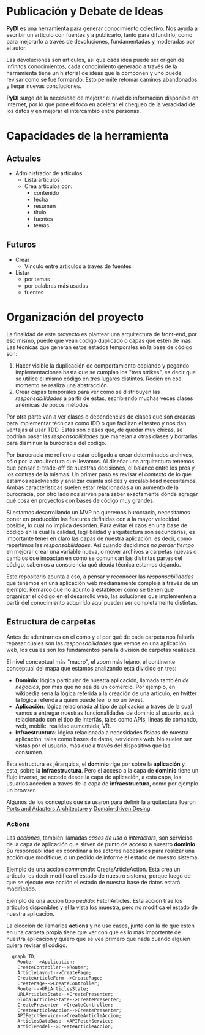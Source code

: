 # Publicación y Debate de Ideas
**PyDI** es una herramienta para generar conocimiento colectivo. Nos ayuda a escribir un artículo con fuentes y a publicarlo, tanto para difundirlo, como para mejorarlo a través de devoluciones, fundamentadas y moderadas por el autor.

Las devoluciones son articulos, así que cada idea puede ser origen de infinitos conocimientos, cada conocimiento generado a través de la herramienta tiene un historial de ideas que la componen y uno puede revisar como se fue formando. Esto permite retomar caminos abandonados y llegar nuevas concluciones.

**PyDI** surge de la necesidad de mejorar el nivel de información disponible en internet, por lo que pone el foco en acelerar el chequeo de la veracidad de los datos y en mejorar el intercambio entre personas.

# Capacidades de la herramienta

## Actuales
* Administrador de articulos
  * Lista articulos
  * Crea articulos con:
    * contenido
    * fecha
    * resumen
    * título
    * fuentes
    * temas
## Futuros
* Crear
  * Vinculo entre articulos a través de fuentes
* Listar
  * por temas
  * por palabras más usadas
  * fuentes

# Organización del proyecto

La finalidad de este proyecto es plantear una arquitectura de front-end, por eso mismo, puede que vean código duplicado o capas que estén de más. Las técnicas que generan estos estados temporales en la base de código son:

1) Hacer visible la duplicación de comportamiento copiando y pegando implementaciones hasta que se cumplan los "tres strikes", es decir que se utilice el mismo código en tres lugares distintos. Recién en ese momento se realiza una abstracción.
2) Crear capas temporales para ver como se distribuyen las *responsabilidades* a partir de estas, escribiendo muchas veces clases anémicas de pocos métodos.

Por otra parte van a ver clases o dependencias de clases que son creadas para implementar técnicas como IDD o que facilitan el testeo y nos dan ventajas al usar TDD. Estas son clases que, de quedar muy chicas, se podrían pasar las *responsabilidades* que manejan a otras clases y borrarlas para disminuir la burocracia del código.

Por burocracia me refiero a estar obligado a crear determinados archivos, sólo por la arquitectura que llevamos. Al diseñar una arquitectura tenemos que pensar el trade-off de nuestras decisiones, el balance entre los pros y los contras de la mismas. Un primer paso es revisar el *contexto* de lo que estamos resolviendo y analizar cuanta solidez y escalabilidad necesitamos. Ambas caracteristicas suelen estar relacionadas a un aumento de la burocracia, por otro lado nos sirven para saber exactamente dónde agregar qué cosa en proyectos con bases de código muy grandes.

Si estamos desarrollando un MVP no queremos burocracia, necesitamos poner en producción las features definidas con a la mayor velocidad posible, lo cual no implica desorden. Para evitar el caos en una base de código en la cual la calidad, legilibilidad y arquitectura son secundarias, es importante tener en claro las capas de nuestra aplicación, es decir, como repartimos las *responsabilidades*. Así cuando decidimos *no perder tiempo* en mejorar crear una variable nueva, o mover archivos a carpetas nuevas o cambios que impactan en como se comunican las distintas partes del código, sabemos a consciencia qué deuda técnica estamos dejando.

Este repositorio apunta a eso, a pensar y reconocer las *responsabilidades* que tenemos en una aplicación web medianamente compleja a través de un ejemplo. Remarco que no apunto a establecer cómo se tienen que organizar el código en el desarrollo web, las soluciones que implementen a partir del conocimiento adquirido aquí pueden ser completamente distintas.

## Estructura de carpetas

Antes de adentrarnos en el cómo y el por qué de cada carpeta nos faltaría repasar cúales son las *responsabilidades* que vemos en una aplicación web, los cuales son los fundamentos para la división de carpetas realizada.

El nivel conceptual más "macro", el zoom más lejano, el continente conceptual del mapa que estamos analizando está dividido en tres:

* **Dominio**: lógica particular de nuestra aplicación, llamada también *de negocios*, por más que no sea de un comercio. Por ejemplo, en wikipedia sería la lógica referida a la creación de una articulo, en twitter la lógica referida a quien puede leer o no un tweet.
* **Aplicación**: lógica relacionada al tipo de aplicación a través de la cual vamos a entregar nuestras funcionalidades de dominio al usuario, está relacionado con el tipo de interfás, tales como APIs, lineas de comando, web, mobile, realidad aumentada, VR.
* **Infraestructura**: lógica relacionada a necesidades físicas de nuestra aplicación, tales como bases de datos, servidores web. No suelen ser vistas por el usuario, más que a través del dispositivo que las consumen. 

Esta estructura es jérarquica, el **dominio** rige por sobre la **aplicación** y, esta, sobre la **infraestructura**. Pero el acceso a la capa de **dominio** tiene un flujo inverso, se accede desde la capa de aplicación, a esta capa, los usuarios acceden a traves de la capa de **infraestructura**, como por ejemplo un browser.

Algunos de los conceptos que se usaron para definir la arquitectura fueron [Ports and Adapters Architecture](https://en.wikipedia.org/wiki/Hexagonal_architecture_(software)) y [Domain-driven Desing](https://en.wikipedia.org/wiki/Hexagonal_architecture_(software)).

### Actions
Las *acciones*, también llamadas *casos de uso* o *interactors*, son servicios de la capa de aplicación que sirven de punto de acceso a nuestro **dominio**. Su responsabilidad es coordinar a los actores necesarios para realizar una acción que modifique, o un pedido de informe el estado de nuestro sistema.

Ejemplo de una acción *commando*: CreateArticleAction. Esta crea un articulo, es decir modifica el estado de nuestro sistema, porque luego de que se ejecute ese acción el estado de nuestra base de datos estará modificado.

Ejemplo de una acción tipo *pedido*: FetchArticles. Esta acción trae los articulos disponibles y el la vista los muestra, pero no modifica el estado de nuestra aplicación.

La elección de llamarlos **actions** y no use cases, junto con la de que estén en una carpeta propia tiene que ver con que es lo más importente de nuestra aplicación y quiero que se vea primero que nada cuando alguien quiera revisar el código. 

```mermaid
  graph TD;
    Router-->Application;
    CreateController-->Router;
    ArticleLayout-->CreatePage;
    CreateArticleForm-->CreatePage;
    CreatePage-->CreateController;
    Router-->URLArticlesState;
    URLArticlesState-->CreatePresenter;
    GlobalArticlesState-->CreatePresenter;
    CreatePresenter-->CreateController;
    CreateArticleAccion-->CreatePresenter;
    APIFetchService-->CreateArticleAccion;
    ArticlesDataBase-->APIFetchService;
    ArticleModel-->CreateArticleAccion;
```
